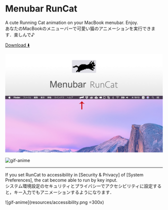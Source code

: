 # Menubar RunCat
A cute Running Cat animation on your MacBook menubar. Enjoy.  
あなたのMacBookのメニューバーで可愛い猫のアニメーションを実行できます．楽しんで♪

[Download ⬇️](https://www.dropbox.com/sh/mhu4xayr56l9hq4/AAAL8LO1pG9rVpC3pQ1bMazOa?dl=0)

![top](resources/runcat_top.jpg)

![gif-anime](resources/runcat.gif)

***
If you set RunCat to accessibility in [Security & Privacy] of [System Preferences], the cat become able to run by key input.  
システム環境設定のセキュリティとプライバシーでアクセシビリティに設定すると，キー入力でもアニメーションするようになります．

![gif-anime](resources/accessibility.png =300x)
